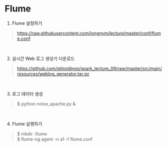 Flume
==================

1. Flume 설정하기

> https://raw.githubusercontent.com/longnym/lecture/master/conf/flume.conf

<br>


2. 실시간 Web 로그 생성기 다운로드

> https://github.com/skholdings/spark_lecture_09/raw/master/src/main/resources/weblog_generator.tar.gz

<br>

3. 로그 데이터 생성

> $ python noise_apache.py &

<br>

4. Flume 실행하기

> $ mkdir .flume
<br> $ flume-ng agent -n a1 -f flume.conf

